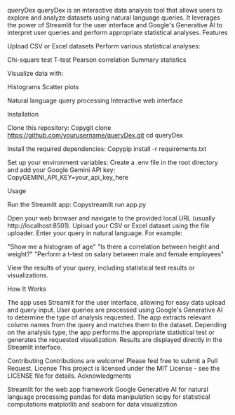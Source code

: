queryDex
queryDex is an interactive data analysis tool that allows users to explore and analyze datasets using natural language queries. It leverages the power of Streamlit for the user interface and Google's Generative AI to interpret user queries and perform appropriate statistical analyses.
Features

Upload CSV or Excel datasets
Perform various statistical analyses:

Chi-square test
T-test
Pearson correlation
Summary statistics


Visualize data with:

Histograms
Scatter plots


Natural language query processing
Interactive web interface

Installation

Clone this repository:
Copygit clone https://github.com/yourusername/queryDex.git
cd queryDex

Install the required dependencies:
Copypip install -r requirements.txt

Set up your environment variables:
Create a .env file in the root directory and add your Google Gemini API key:
CopyGEMINI_API_KEY=your_api_key_here


Usage

Run the Streamlit app:
Copystreamlit run app.py

Open your web browser and navigate to the provided local URL (usually http://localhost:8501).
Upload your CSV or Excel dataset using the file uploader.
Enter your query in natural language. For example:

"Show me a histogram of age"
"Is there a correlation between height and weight?"
"Perform a t-test on salary between male and female employees"


View the results of your query, including statistical test results or visualizations.

How It Works

The app uses Streamlit for the user interface, allowing for easy data upload and query input.
User queries are processed using Google's Generative AI to determine the type of analysis requested.
The app extracts relevant column names from the query and matches them to the dataset.
Depending on the analysis type, the app performs the appropriate statistical test or generates the requested visualization.
Results are displayed directly in the Streamlit interface.

Contributing
Contributions are welcome! Please feel free to submit a Pull Request.
License
This project is licensed under the MIT License - see the LICENSE file for details.
Acknowledgments

Streamlit for the web app framework
Google Generative AI for natural language processing
pandas for data manipulation
scipy for statistical computations
matplotlib and seaborn for data visualization
